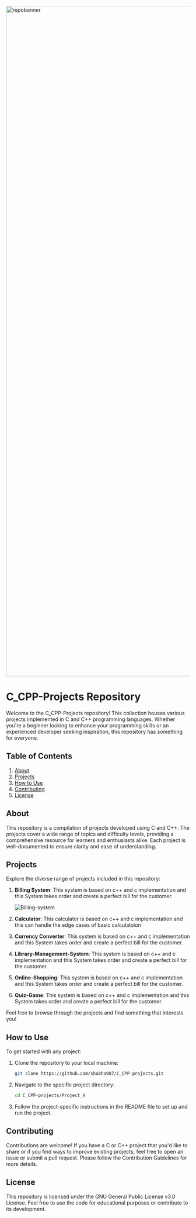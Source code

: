 <img width="1834" alt="repobanner" src="https://github.com/shubha987/C_CPP-projects/assets/116547779/99d839ec-d845-4aeb-b392-e231c52e049a">


# C_CPP-Projects Repository
Welcome to the C_CPP-Projects repository! This collection houses various projects implemented in C and C++ programming languages. Whether you're a beginner looking to enhance your programming skills or an experienced developer seeking inspiration, this repository has something for everyone.

## Table of Contents

1. [About](#about)
2. [Projects](#projects)
3. [How to Use](#how-to-use)
4. [Contributing](#contributing)
5. [License](#license)

## About

This repository is a compilation of projects developed using C and C++. The projects cover a wide range of topics and difficulty levels, providing a comprehensive resource for learners and enthusiasts alike. Each project is well-documented to ensure clarity and ease of understanding.

## Projects

Explore the diverse range of projects included in this repository:

1. **Billing System**: This system is based on c++ and c implementation and this System takes order and create a perfect bill for the customer.

   ![Billing-system](https://github.com/shubha987/C_CPP-projects/assets/116547779/380c4748-d188-4de9-bf3f-7638e24ae688)

2. **Calculator**: This calculator is based on c++ and c implementation and this can handle the edge cases of basic calculatoion 

  
3. **Currency Converter**: This system is based on c++ and c implementation and this System takes order and create a perfect bill for the customer.

4. **Library-Management-System**: This system is based on c++ and c implementation and this System takes order and create a perfect bill for the customer.

   
5. **Online-Shopping**: This system is based on c++ and c implementation and this System takes order and create a perfect bill for the customer.

  
6. **Quiz-Game**: This system is based on c++ and c implementation and this System takes order and create a perfect bill for the customer.


Feel free to browse through the projects and find something that interests you!

## How to Use

To get started with any project:

1. Clone the repository to your local machine:

   ```bash
   git clone https://github.com/shubha987/C_CPP-projects.git

2. Navigate to the specific project directory:

    ```bash
    cd C_CPP-projects/Project_X

3. Follow the project-specific instructions in the README file to set up and run the project.

## Contributing
Contributions are welcome! If you have a C or C++ project that you'd like to share or if you find ways to improve existing projects, feel free to open an issue or submit a pull request. Please follow the Contribution Guidelines for more details.

## License
This repository is licensed under the GNU General Public License v3.0 License. Feel free to use the code for educational purposes or contribute to its development.
